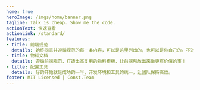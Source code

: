 ```yaml
---
home: true
heroImage: /imgs/home/banner.png
tagline: Talk is cheap. Show me the code.
actionText: 快速查看
actionLink: /standard/
features:
- title: 前端规范
  details: 始终同意并遵循规范的每一条内容，可以是这里列出的，也可以是你自己的。不对之处，请随时指出。
- title: 物料文档
  details: 遵循前端规范，打造出高复用的物料模板，让前端解放出来做更有价值的事！
- title: 配置工具
  details: 好的开始就是成功的一半，开发环境和工具的统一，让团队保持高效。
footer: MIT Licensed | Const.Team
---
```

